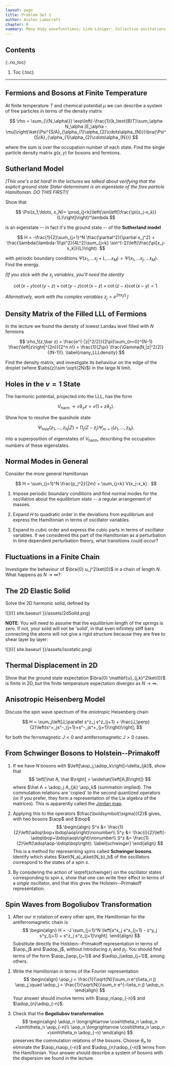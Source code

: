 ```yaml
---
layout: page
title: Problem Set 1
author: Austen Lamacraft
chapter: 0
summary: Many body wavefunctions; Lieb-Liniger; Collective excitations; Spin chains,
---
```


## Contents
{:.no_toc}

1. Toc
{:toc}

---

## Fermions and Bosons at Finite Temperature

At finite temperature $T$ and chemical potential $\mu$ we can describe a system of free particles in terms of the density matrix

$$
\rho = \sum_{\{N_\alpha\}} \exp\left(-\frac{1}{k_\text{B}T}\sum_\alpha N_\alpha [E_\alpha -\mu]\right)\ket{\Psi^{S/A}_{\alpha_{1}\alpha_{2}\cdots\alpha_{N}}}\bra{\Psi^{S/A}_{\alpha_{1}\alpha_{2}\cdots\alpha_{N}}}
$$

where the sum is over the occupation number of each state. Find the single particle density matrix $g(x,y)$ for bosons and fermions. 

## Sutherland Model

_[This one's a bit hard! In the lectures we talked about verifying that the explicit ground state Slater determinant is an eigenstate of the free particle Hamiltonian. DO THIS FIRST!]_

Show that

$$
\Psi(x_1,\ldots, x_N)= \prod_{j<k}\left(\sin\left[\frac{\pi(x_j-x_k)}{L}\right]\right)^\lambda
$$

is an eigenstate -- in fact it's the ground state -- of the __Sutherland model__

$$
H = -\frac{1}{2}\sum_{j=1}^N \frac{\partial^2}{\partial x_j^2} + \frac{\lambda(\lambda-1)\pi^2}{4L^2}\sum_{j<k}
\sin^{-2}\left(\frac{\pi[x_j-x_k]}{L}\right).
$$

with periodic boundary conditions $\Psi(x_1,\ldots x_j+L,\ldots x_M)=\Psi(x_1,\ldots x_j,\ldots x_M)$. Find the energy.

_[If you stick with the $x_j$ variables, you'll need the identity_

$$
  \label{2nd_quant_cotident}
\cot(x-y)\cot(y-z)+\cot(y-z)\cot(x-z)+\cot(z-x)\cot(x-y)=1.	\nonumber
$$

_Alternatively, work with the complex variables $z_j=e^{2\pi x_j/L}$]_

## Density Matrix of the Filled LLL of Fermions

In the lecture we found the density of lowest Landau level filled with $N$ fermions

$$
\rho_1(z,\bar z) = \frac{e^{-|z|^2/2}}{2\pi}\sum_{n=0}^{N-1} \frac{\left|z\right|^{2n}}{2^n n!} = \frac{1}{2\pi} \frac{\Gamma(N,|z|^2/2)}{(N-1)!}.
\label{many_LLLdensity}
$$

Find the density matrix, and investigate its behaviour on the edge of the droplet (where $\abs{z}\sim \sqrt{2N}$) in the large $N$ limit.

## Holes in the $\nu=1$ State

The harmonic potential, projected into the LLL, has the form

$$
V_\text{harm}\longrightarrow v\partial_z z =  v\left(1+z \partial_z\right).
\label{many_HarmonicProject}
$$

Show how to resolve the quasihole state

$$
\Psi_\text{hole}(z_1,\ldots, z_N|Z) = \prod_j (Z-z_j)\Psi_{m=1}(z_1,\ldots, z_N).
$$

into a superposition of eigenstates of $V_\text{harm}$, describing the occupation numbers of these eigenstates.


## Normal Modes in General

Consider the more general Hamiltonian

$$
H = \sum_{j=1}^N \frac{p_j^2}{2m} + \sum_{j<k} V(x_j-x_k) .
$$

1. Impose periodic boundary conditions and find normal modes for the oscillation about the equilibrium state -- a regular arrangement of masses.

2. Expand $H$ to quadratic order in the deviations from equilibrium and express the Hamiltonian in terms of oscillator variables.

3. Expand to _cubic_ order and express the cubic parts in terms of oscillator variables. If we considered this part of the Hamiltonian as a perturbation in time dependent perturbation theory, what transitions could occur?


## Fluctuations in a Finite Chain

Investigate the behaviour of $\bra{0} u_j^2\ket{0}$ in a chain of length $N$. What happens as $N\to\infty$?

## The 2D Elastic Solid

Solve the 2D harmonic solid, defined by

<a name="2dSolid"></a>
![]({{ site.baseurl }}/assets/2dSolid.png)

__NOTE__: You will need to assume that the equilibrium length of the springs is zero. If not, your solid will not be 'solid', in that even infinitely stiff bars connecting the atoms will not give a rigid structure because they are free to shear layer by layer:

<a name="isostatic"></a>
![]({{ site.baseurl }}/assets/isostatic.png)

## Thermal Displacement in 2D

Show that the ground state expectation $\bra{0} \mathbf{u}_{j,k}^2\ket{0}$ is finite in 2D, but the finite temperature expectation diverges as $N\to\infty$.

## Anisotropic Heisenberg Model

Discuss the spin wave spectrum of the _aniotropic_ Heisenberg chain

$$
H = \sum_j\left[J_\parallel s^z_j s^z_{j+1} + \frac{J_\perp}{2}\left(s^+_js^-_{j+1}+s^-_js^+_{j+1}\right)\right],
$$

for both the ferromagnetic $J<0$ and antiferromagnetic $J>0$ cases.

## From Schwinger Bosons to Holstein--Primakoff

1. If we have $N$ bosons with $\left[\aop_j,\adop_k\right]=\delta_{jk}$, show that
  $$
  \left[\hat A, \hat B\right] = \widehat{\left[A,B\right]}
  $$
  where $\hat A = \adop_j A_{jk} \aop_k$ (summation implied). The commutation relations are 'copied' to the second quantized operators (or if you prefer, they form a representation of the Lie algebra of the matrices). This is apparently called the [Jordan map](https://en.wikipedia.org/wiki/Jordan_map).

2. Applying this to the operators $\frac{\boldsymbol{\sigma}}{2}$ gives, with two bosons $\aop$ and $\bop$
  $$
  \begin{align}
  S^x &= \frac{1}{2}\left(\adop\bop+\bdop\aop\right)\nonumber\\
  S^y &= \frac{i}{2}\left(-\adop\bop+\bdop\aop\right)\nonumber\\
  S^z &= \frac{1}{2}\left(\adop\aop-\bdop\bop\right).
  \label{schwinger}
  \end{align}
  $$
  This is a method for representing spins called __Schwinger bosons__. Identify which states $\ket{N_a}_a\ket{N_b}_b$ of the oscillators correspond to the states of a spin $s$.

3. By considering the action of \eqref{schwinger} on the oscillator states corresponding to spin $s$, show that one can write their effect in terms of a _single_ oscillator, and that this gives the Holstein--Primakoff representation.

## Spin Waves from Bogoliubov Transformation

1. After our $\pi$ rotation of every other spin, the Hamiltonian for the antiferromagnetic chain is
  $$
  \begin{align}
  H = -J \sum_{j=1}^N \left[s^x_j s^x_{j+1} - s^y_j s^y_{j+1} + s^z_j s^z_{j+1}\right].
  \end{align}
  $$
  Substitute directly the Holstein--Primakoff representation in terms of $\aop_j$ and $\adop_j$, without introducing $x_j$ and $p_j$. You should find terms of the form $\aop_j\aop_{j+1}$ and $\adop_j\adop_{j+1}$, among others.

2. Write the Hamiltonian in terms of the Fourier representation
  $$
  \begin{align}
  \aop_j = \frac{1}{\sqrt{N}}\sum_n e^{i\eta_n j} \aop_j,\quad \adop_j = \frac{1}{\sqrt{N}}\sum_n e^{-i\eta_n j} \adop_n.
  \end{align}
  $$
  Your answer should involve terms with $\aop_n\aop_{-n}$ and $\adop_{n}\adop_{-n}$.

3. Check that the __Bogoliubov transformation__
  $$
  \begin{align}
  \adop_n \longrightarrow \cosh\theta_n \adop_n +\sinh\theta_n \aop_{-n}\\
  \aop_n \longrightarrow \cosh\theta_n \aop_n +\sinh\theta_n \adop_{-n}
  \end{align}
  $$
  preserves the commutation relations of the bosons. Choose $\theta_n$ to eliminate the $\aop_n\aop_{-n}$ and $\adop_{n}\adop_{-n}$ terms from the Hamiltonian. Your answer should describe a system of bosons with the dispersion we found in the lecture.

